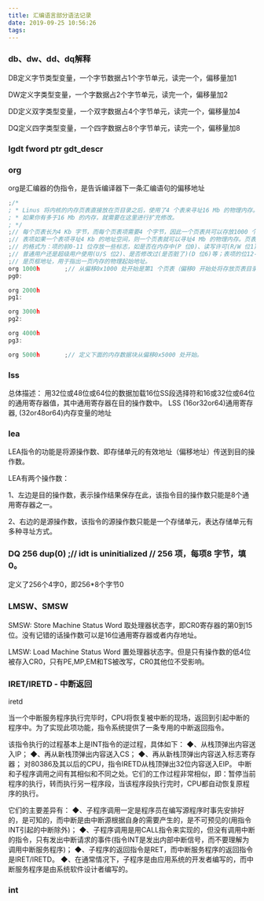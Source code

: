 ```yaml
---
title: 汇编语言部分语法记录
date: 2019-09-25 10:56:26
tags:
---
```


### db、dw、dd、dq解释

DB定义字节类型变量，一个字节数据占1个字节单元，读完一个，偏移量加1
 
DW定义字类型变量，一个字数据占2个字节单元，读完一个，偏移量加2
 
DD定义双字类型变量，一个双字数据占4个字节单元，读完一个，偏移量加4

DQ定义四字类型变量，一个四字数据占8个字节单元，读完一个，偏移量加8



### lgdt fword ptr gdt_descr	


### org

org是汇编器的伪指令，是告诉编译器下一条汇编语句的偏移地址

````c
;/*
; * Linus 将内核的内存页表直接放在页目录之后，使用了4 个表来寻址16 Mb 的物理内存。
; * 如果你有多于16 Mb 的内存，就需要在这里进行扩充修改。
; */
;// 每个页表长为4 Kb 字节，而每个页表项需要4 个字节，因此一个页表共可以存放1000 个，
;// 表项如果一个表项寻址4 Kb 的地址空间，则一个页表就可以寻址4 Mb 的物理内存。页表项
;// 的格式为：项的前0-11 位存放一些标志，如是否在内存中(P 位0)、读写许可(R/W 位1)、
;// 普通用户还是超级用户使用(U/S 位2)、是否修改过(是否脏了)(D 位6)等；表项的位12-31 
;// 是页框地址，用于指出一页内存的物理起始地址。
org 1000h		;// 从偏移0x1000 处开始是第1 个页表（偏移0 开始处将存放页表目录）。
pg0:

org 2000h
pg1:

org 3000h
pg2:

org 4000h
pg3:

org 5000h		;// 定义下面的内存数据块从偏移0x5000 处开始。
````

### lss

总体描述：
用32位或48位或64位的数据加载16位SS段选择符和16或32位或64位的通用寄存器值，其中通用寄存器在目的操作数中。
LSS (16or32or64)通用寄存器, (32or48or64)内存变量的地址

### lea
LEA指令的功能是将源操作数、即存储单元的有效地址（偏移地址）传送到目的操作数。

LEA有两个操作数：

1、左边是目的操作数，表示操作结果保存在此，该指令目的操作数只能是8个通用寄存器之一。

2、右边的是源操作数，该指令的源操作数只能是一个存储单元，表达存储单元有多种寻址方式。

### 	DQ 256 dup(0)	;// idt is uninitialized // 256 项，每项8 字节，填0。
定义了256个4字0，即256*8个字节0

### LMSW、SMSW

SMSW: Store Machine Status Word
取处理器状态字，即CR0寄存器的第0到15位。没有记错的话操作数可以是16位通用寄存器或者内存地址。

LMSW: Load Machine Status Word
置处理器状态字。但是只有操作数的低4位被存入CR0，只有PE,MP,EM和TS被改写，CR0其他位不受影响。

### IRET/IRETD - 中断返回

iretd

当一个中断服务程序执行完毕时，CPU将恢复被中断的现场，返回到引起中断的程序中。为了实现此项功能，指令系统提供了一条专用的中断返回指令。

该指令执行的过程基本上是INT指令的逆过程，具体如下：
◆、从栈顶弹出内容送入IP；
◆、再从新栈顶弹出内容送入CS；
◆、再从新栈顶弹出内容送入标志寄存器；
对80386及其以后的CPU，指令IRETD从栈顶弹出32位内容送入EIP。
中断和子程序调用之间有其相似和不同之处。它们的工作过程非常相似，即：暂停当前程序的执行，转而执行另一程序段，当该程序段执行完时，CPU都自动恢复原程序的执行。

它们的主要差异有：
◆、子程序调用一定是程序员在编写源程序时事先安排好的，是可知的，而中断是由中断源根据自身的需要产生的，是不可预见的(用指令INT引起的中断除外)；
◆、子程序调用是用CALL指令来实现的，但没有调用中断的指令，只有发出中断请求的事件(指令INT是发出内部中断信号，而不要理解为调用中断服务程序)；
◆、子程序的返回指令是RET，而中断服务程序的返回指令是IRET/IRETD。
◆、在通常情况下，子程序是由应用系统的开发者编写的，而中断服务程序是由系统软件设计者编写的。

### int
